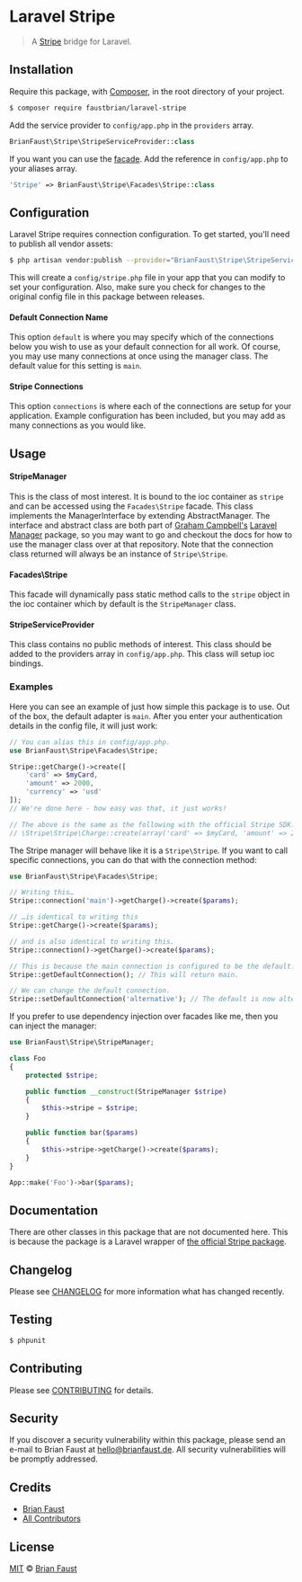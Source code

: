 # Laravel Stripe

> A [Stripe](https://stripe.com) bridge for Laravel.

## Installation

Require this package, with [Composer](https://getcomposer.org/), in the root directory of your project.

```bash
$ composer require faustbrian/laravel-stripe
```

Add the service provider to `config/app.php` in the `providers` array.

```php
BrianFaust\Stripe\StripeServiceProvider::class
```

If you want you can use the [facade](http://laravel.com/docs/facades). Add the reference in `config/app.php` to your aliases array.

```php
'Stripe' => BrianFaust\Stripe\Facades\Stripe::class
```

## Configuration

Laravel Stripe requires connection configuration. To get started, you'll need to publish all vendor assets:

```bash
$ php artisan vendor:publish --provider="BrianFaust\Stripe\StripeServiceProvider"
```

This will create a `config/stripe.php` file in your app that you can modify to set your configuration. Also, make sure you check for changes to the original config file in this package between releases.

#### Default Connection Name

This option `default` is where you may specify which of the connections below you wish to use as your default connection for all work. Of course, you may use many connections at once using the manager class. The default value for this setting is `main`.

#### Stripe Connections

This option `connections` is where each of the connections are setup for your application. Example configuration has been included, but you may add as many connections as you would like.

## Usage

#### StripeManager

This is the class of most interest. It is bound to the ioc container as `stripe` and can be accessed using the `Facades\Stripe` facade. This class implements the ManagerInterface by extending AbstractManager. The interface and abstract class are both part of [Graham Campbell's](https://github.com/GrahamCampbell) [Laravel Manager](https://github.com/GrahamCampbell/Laravel-Manager) package, so you may want to go and checkout the docs for how to use the manager class over at that repository. Note that the connection class returned will always be an instance of `Stripe\Stripe`.

#### Facades\Stripe

This facade will dynamically pass static method calls to the `stripe` object in the ioc container which by default is the `StripeManager` class.

#### StripeServiceProvider

This class contains no public methods of interest. This class should be added to the providers array in `config/app.php`. This class will setup ioc bindings.

### Examples

Here you can see an example of just how simple this package is to use. Out of the box, the default adapter is `main`. After you enter your authentication details in the config file, it will just work:

```php
// You can alias this in config/app.php.
use BrianFaust\Stripe\Facades\Stripe;

Stripe::getCharge()->create([
    'card' => $myCard,
    'amount' => 2000,
    'currency' => 'usd'
]);
// We're done here - how easy was that, it just works!

// The above is the same as the following with the official Stripe SDK.
// \Stripe\Stripe\Charge::create(array('card' => $myCard, 'amount' => 2000, 'currency' => 'usd'));
```

The Stripe manager will behave like it is a `Stripe\Stripe`. If you want to call specific connections, you can do that with the connection method:

```php
use BrianFaust\Stripe\Facades\Stripe;

// Writing this…
Stripe::connection('main')->getCharge()->create($params);

// …is identical to writing this
Stripe::getCharge()->create($params);

// and is also identical to writing this.
Stripe::connection()->getCharge()->create($params);

// This is because the main connection is configured to be the default.
Stripe::getDefaultConnection(); // This will return main.

// We can change the default connection.
Stripe::setDefaultConnection('alternative'); // The default is now alternative.
```

If you prefer to use dependency injection over facades like me, then you can inject the manager:

```php
use BrianFaust\Stripe\StripeManager;

class Foo
{
    protected $stripe;

    public function __construct(StripeManager $stripe)
    {
        $this->stripe = $stripe;
    }

    public function bar($params)
    {
        $this->stripe->getCharge()->create($params);
    }
}

App::make('Foo')->bar($params);
```

## Documentation

There are other classes in this package that are not documented here. This is because the package is a Laravel wrapper of [the official Stripe package](https://github.com/stripe/stripe-php).

## Changelog

Please see [CHANGELOG](CHANGELOG.md) for more information what has changed recently.

## Testing

``` bash
$ phpunit
```

## Contributing

Please see [CONTRIBUTING](CONTRIBUTING.md) for details.

## Security

If you discover a security vulnerability within this package, please send an e-mail to Brian Faust at hello@brianfaust.de. All security vulnerabilities will be promptly addressed.

## Credits

- [Brian Faust](https://github.com/faustbrian)
- [All Contributors](../../contributors)

## License

[MIT](LICENSE) © [Brian Faust](https://brianfaust.de)
